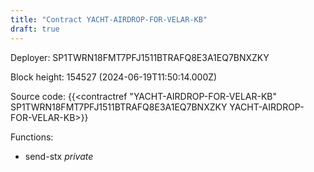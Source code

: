 ```yaml
---
title: "Contract YACHT-AIRDROP-FOR-VELAR-KB"
draft: true
---
```

Deployer: SP1TWRN18FMT7PFJ1511BTRAFQ8E3A1EQ7BNXZKY


 



Block height: 154527 (2024-06-19T11:50:14.000Z)

Source code: {{<contractref "YACHT-AIRDROP-FOR-VELAR-KB" SP1TWRN18FMT7PFJ1511BTRAFQ8E3A1EQ7BNXZKY YACHT-AIRDROP-FOR-VELAR-KB>}}

Functions:

* send-stx _private_
